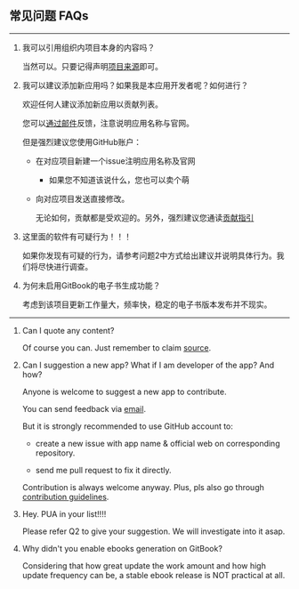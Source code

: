 ## 常见问题   FAQs

---

1. 我可以引用组织内项目本身的内容吗？

   当然可以。只要记得声明[项目来源](http://amazingapps.org/)即可。

2. 我可以建议添加新应用吗？如果我是本应用开发者呢？如何进行？

   欢迎任何人建议添加新应用以贡献列表。

   您可以[通过邮件](mailto:public@amazingapps.org)反馈，注意说明应用名称与官网。

   但是强烈建议您使用GitHub账户：

   * 在对应项目新建一个issue注明应用名称及官网
     * 如果您不知道该说什么，您也可以卖个萌
   * 向对应项目发送直接修改。

     无论如何，贡献都是受欢迎的。另外，强烈建议您通读[贡献指引](/contribution-guidelines.md)

3. 这里面的软件有可疑行为！！！

   如果你发现有可疑的行为，请参考问题2中方式给出建议并说明具体行为。我们将尽快进行调查。

4. 为何未启用GitBook的电子书生成功能？

   考虑到该项目更新工作量大，频率快，稳定的电子书版本发布并不现实。

---



1. Can I quote any content?

    Of course you can. Just remember to claim [source](http://amazingapps.org/).

2. Can I suggestion a new app? What if I am developer of the app? And how?

    Anyone is welcome to suggest a new app to contribute. 

    You can send feedback via [email](mailto:public@amazingapps.org).

    But it is strongly recommended to use GitHub account to:

    * create a new issue with app name & official web on corresponding repository.

    * send me pull request to fix it directly. 

    Contribution is always welcome anyway. Plus, pls also go through [contribution guidelines](/contribution-guidelines.md).

3. Hey. PUA in your list!!!!

    Please refer Q2 to give your suggestion. We will investigate into it asap.

4. Why didn't you enable ebooks generation on GitBook?

    Considering that how great update the work amount and how high update frequency can be, a stable ebook release is NOT practical at all.